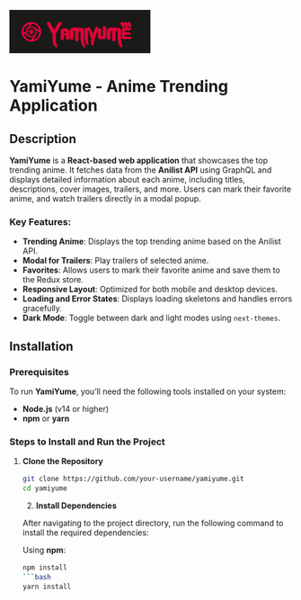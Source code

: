 ![alt text](image.png)

# YamiYume - Anime Trending Application

## Description

**YamiYume** is a **React-based web application** that showcases the top trending anime. It fetches data from the **Anilist API** using GraphQL and displays detailed information about each anime, including titles, descriptions, cover images, trailers, and more. Users can mark their favorite anime, and watch trailers directly in a modal popup.

### Key Features:

- **Trending Anime**: Displays the top trending anime based on the Anilist API.
- **Modal for Trailers**: Play trailers of selected anime.
- **Favorites**: Allows users to mark their favorite anime and save them to the Redux store.
- **Responsive Layout**: Optimized for both mobile and desktop devices.
- **Loading and Error States**: Displays loading skeletons and handles errors gracefully.
- **Dark Mode**: Toggle between dark and light modes using `next-themes`.

## Installation

### Prerequisites

To run **YamiYume**, you’ll need the following tools installed on your system:

- **Node.js** (v14 or higher)
- **npm** or **yarn**

### Steps to Install and Run the Project

1. **Clone the Repository**

   ```bash
   git clone https://github.com/your-username/yamiyume.git
   cd yamiyume
   ```

   2. **Install Dependencies**

   After navigating to the project directory, run the following command to install the required dependencies:

   Using **npm**:
   ```bash
   npm install
   ```bash
   yarn install

